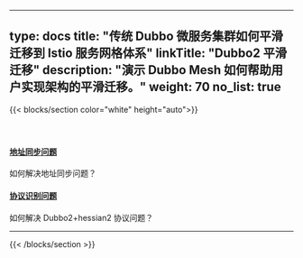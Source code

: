 
---
type: docs
title: "传统 Dubbo 微服务集群如何平滑迁移到 Istio 服务网格体系"
linkTitle: "Dubbo2 平滑迁移"
description: "演示 Dubbo Mesh 如何帮助用户实现架构的平滑迁移。"
weight: 70
no_list: true
---

{{< blocks/section color="white" height="auto">}}
<div class="td-content list-page">
    <div class="lead"></div><header class="article-meta">
    </header><div class="row">
    <div class="col-sm col-md-6 mb-4">
        <div class="h-100 card shadow" href="#">
            <div class="card-body">
                <h4 class="card-title">
                    <a href='{{< relref "./dubbo-mesh/" >}}'>地址同步问题</a>
                </h4>
                <p>如何解决地址同步问题？</p>
            </div>
        </div>
    </div>
    <div class="col-sm col-md-6 mb-4">
        <div class="h-100 card shadow">
            <div class="card-body">
                <h4 class="card-title">
                    <a href='{{< relref "./dubbo-mesh/" >}}'>协议识别问题</a>
                </h4>
                <p>如何解决 Dubbo2+hessian2 协议问题？</p>
            </div>
        </div>
    </div>
</div>
<hr>
</div>

{{< /blocks/section >}}